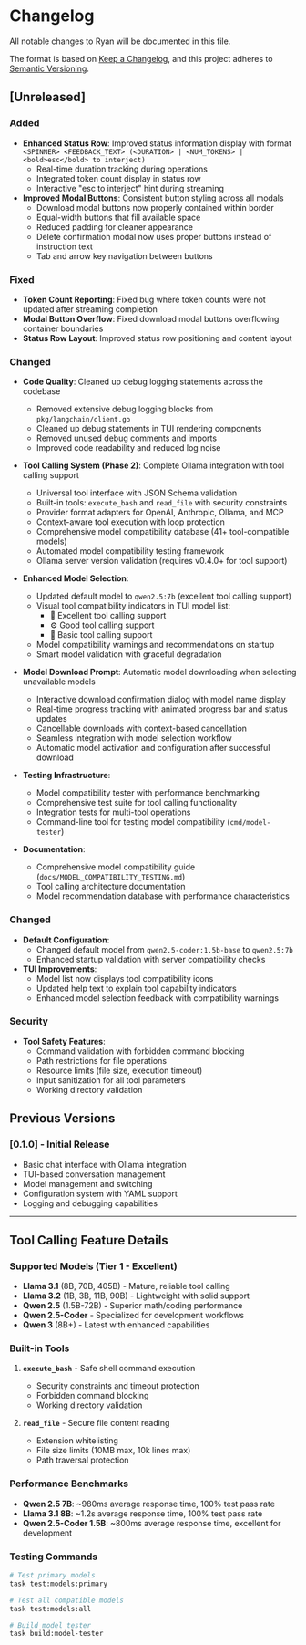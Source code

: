 # Changelog

All notable changes to Ryan will be documented in this file.

The format is based on [Keep a Changelog](https://keepachangelog.com/en/1.0.0/),
and this project adheres to [Semantic Versioning](https://semver.org/spec/v2.0.0.html).

## [Unreleased]

### Added
- **Enhanced Status Row**: Improved status information display with format `<SPINNER> <FEEDBACK_TEXT> (<DURATION> | <NUM_TOKENS> | <bold>esc</bold> to interject)`
  - Real-time duration tracking during operations
  - Integrated token count display in status row
  - Interactive "esc to interject" hint during streaming
- **Improved Modal Buttons**: Consistent button styling across all modals
  - Download modal buttons now properly contained within border
  - Equal-width buttons that fill available space
  - Reduced padding for cleaner appearance
  - Delete confirmation modal now uses proper buttons instead of instruction text
  - Tab and arrow key navigation between buttons

### Fixed
- **Token Count Reporting**: Fixed bug where token counts were not updated after streaming completion
- **Modal Button Overflow**: Fixed download modal buttons overflowing container boundaries
- **Status Row Layout**: Improved status row positioning and content layout

### Changed
- **Code Quality**: Cleaned up debug logging statements across the codebase
  - Removed extensive debug logging blocks from `pkg/langchain/client.go`
  - Cleaned up debug statements in TUI rendering components
  - Removed unused debug comments and imports
  - Improved code readability and reduced log noise

- **Tool Calling System (Phase 2)**: Complete Ollama integration with tool calling support
  - Universal tool interface with JSON Schema validation
  - Built-in tools: `execute_bash` and `read_file` with security constraints
  - Provider format adapters for OpenAI, Anthropic, Ollama, and MCP
  - Context-aware tool execution with loop protection
  - Comprehensive model compatibility database (41+ tool-compatible models)
  - Automated model compatibility testing framework
  - Ollama server version validation (requires v0.4.0+ for tool support)
- **Enhanced Model Selection**:
  - Updated default model to `qwen2.5:7b` (excellent tool calling support)
  - Visual tool compatibility indicators in TUI model list:
    - 🔧 Excellent tool calling support
    - ⚙️ Good tool calling support  
    - 🔩 Basic tool calling support
  - Model compatibility warnings and recommendations on startup
  - Smart model validation with graceful degradation
- **Model Download Prompt**: Automatic model downloading when selecting unavailable models
  - Interactive download confirmation dialog with model name display
  - Real-time progress tracking with animated progress bar and status updates
  - Cancellable downloads with context-based cancellation
  - Seamless integration with model selection workflow
  - Automatic model activation and configuration after successful download
- **Testing Infrastructure**:
  - Model compatibility tester with performance benchmarking
  - Comprehensive test suite for tool calling functionality
  - Integration tests for multi-tool operations
  - Command-line tool for testing model compatibility (`cmd/model-tester`)
- **Documentation**:
  - Comprehensive model compatibility guide (`docs/MODEL_COMPATIBILITY_TESTING.md`)
  - Tool calling architecture documentation
  - Model recommendation database with performance characteristics

### Changed
- **Default Configuration**:
  - Changed default model from `qwen2.5-coder:1.5b-base` to `qwen2.5:7b`
  - Enhanced startup validation with server compatibility checks
- **TUI Improvements**:
  - Model list now displays tool compatibility icons
  - Updated help text to explain tool capability indicators
  - Enhanced model selection feedback with compatibility warnings

### Security
- **Tool Safety Features**:
  - Command validation with forbidden command blocking
  - Path restrictions for file operations
  - Resource limits (file size, execution timeout)
  - Input sanitization for all tool parameters
  - Working directory validation

## Previous Versions

### [0.1.0] - Initial Release
- Basic chat interface with Ollama integration
- TUI-based conversation management
- Model management and switching
- Configuration system with YAML support
- Logging and debugging capabilities

---

## Tool Calling Feature Details

### Supported Models (Tier 1 - Excellent)
- **Llama 3.1** (8B, 70B, 405B) - Mature, reliable tool calling
- **Llama 3.2** (1B, 3B, 11B, 90B) - Lightweight with solid support
- **Qwen 2.5** (1.5B-72B) - Superior math/coding performance
- **Qwen 2.5-Coder** - Specialized for development workflows
- **Qwen 3** (8B+) - Latest with enhanced capabilities

### Built-in Tools
1. **`execute_bash`** - Safe shell command execution
   - Security constraints and timeout protection
   - Forbidden command blocking
   - Working directory validation

2. **`read_file`** - Secure file content reading
   - Extension whitelisting
   - File size limits (10MB max, 10k lines max)
   - Path traversal protection

### Performance Benchmarks
- **Qwen 2.5 7B**: ~980ms average response time, 100% test pass rate
- **Llama 3.1 8B**: ~1.2s average response time, 100% test pass rate
- **Qwen 2.5-Coder 1.5B**: ~800ms average response time, excellent for development

### Testing Commands
```bash
# Test primary models
task test:models:primary

# Test all compatible models  
task test:models:all

# Build model tester
task build:model-tester
```